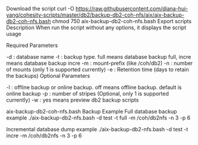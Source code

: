 Download the script
curl -O https://raw.githubusercontent.com/diana-hui-yang/cohesity-scripts/master/db2/backup-db2-coh-nfs/aix/aix-backup-db2-coh-nfs.bash
chmod 750 aix-backup-db2-coh-nfs.bash
Export scripts Description
When run the script without any options, it displays the script usage

Required Parameters

-d : database name
-t : backup type. full means database backup full, incre means database backup incre
-m : mount-prefix (like /coh/db2)
-n : number of mounts (only 1 is supported currently)
-e : Retention time (days to retain the backups)
Optional Parameters

-l : offline backup or online backup. off means offline backup. default is online backup
-p : number of stripes (Optional, only 1 is supported currently)
-w : yes means preview db2 backup scripts

aix-backup-db2-coh-nfs.bash Backup Example
Full database backup example
./aix-backup-db2-nfs.bash -d test -t full -m /coh/db2nfs -n 3 -p 6

Incremental database dump example
./aix-backup-db2-nfs.bash -d test -t incre -m /coh/db2nfs -n 3 -p 6
